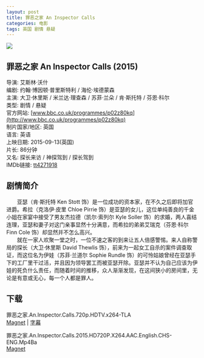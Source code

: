 ```yaml
---
layout: post
title: 罪恶之家 An Inspector Calls
categories: 电影
tags: 英国 剧情 悬疑
---
```


[![](http://i2.piimg.com/8048ebab361f4db8t.jpg)](http://i2.piimg.com/8048ebab361f4db8.jpg)

## 罪恶之家 An Inspector Calls (2015)
导演: 艾斯林·沃什  
编剧: 约翰·博因顿·普里斯特利 / 海伦·埃德蒙森  
主演: 大卫·休里斯 / 米兰达·理查森 / 苏菲·兰朵 / 肯·斯托特 / 芬恩·科尔  
类型: 剧情 / 悬疑  
官方网站: [www.bbc.co.uk/programmes/p02z80kq](http://www.bbc.co.uk/programmes/p02z80kq)  
制片国家/地区: 英国  
语言: 英语  
上映日期: 2015-09-13(英国)  
片长: 86分钟  
又名: 探长来访 / 神探驾到 / 探长驾到  
IMDb链接: [tt4271918](http://www.imdb.com/title/tt4271918)

## 剧情简介
　　亚瑟（肯·斯托特 Ken Stott 饰）是一位成功的资本家，在不久之后即将加官进爵。希拉（克洛伊·皮里 Chloe Pirrie 饰）是亚瑟的女儿，这位单纯善良的千金小姐在家宴中接受了男友杰拉德（凯尔·索列尔 Kyle Soller 饰）的求婚，两人喜结连理，亚瑟和妻子对这门亲事显然十分满意，而希拉的弟弟艾瑞克（芬恩·科尔 Finn Cole 饰）却显然并不怎么高兴。  
　　就在一家人欢聚一堂之时，一位不速之客的到来让五人倍感警惕。来人自称警局的探长（大卫·休里斯 David Thewlis 饰），前来为一起女工自杀的案件调查取证，而这位名为伊娃（苏菲·兰道尔 Sophie Rundle 饰）的可怜姑娘曾经在亚瑟手下的工厂里干过活，并且因为领导罢工而被亚瑟开除。亚瑟并不认为自己应该为伊娃的死负什么责任，而随着时间的推移，众人渐渐发现，在这间狭小的房间里，无论是有意或无心，每一个人都是罪人。

## 下载
罪恶之家.An.Inspector.Calls.720p.HDTV.x264-TLA  
[Magnet](magnet:?xt=urn:btih:DC6CAF7AFEC0BC47A7ABC07FDA10014B77F620E5) | [字幕](http://7xqm73.com1.z0.glb.clouddn.com/2015%2FAn.Inspector.Calls.720p.HDTV.x264-TLA.zip)

罪恶之家.An.Inspector.Calls.2015.HD720P.X264.AAC.English.CHS-ENG.Mp4Ba  
[Magnet](magnet:?xt=urn:btih:d05a5d5bbcdbee7e898533827c1283560dcb2281)
